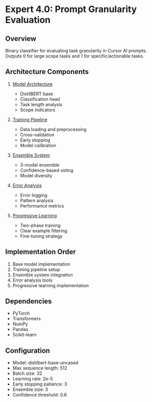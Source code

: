# Expert 4.0: Prompt Granularity Evaluation

## Overview
Binary classifier for evaluating task granularity in Cursor AI prompts. Outputs 0 for large scope tasks and 1 for specific/actionable tasks.

## Architecture Components
1. [Model Architecture](sub_model_architecture.md)
   - DistilBERT base
   - Classification head
   - Task length analysis
   - Scope indicators

2. [Training Pipeline](sub_training_pipeline.md)
   - Data loading and preprocessing
   - Cross-validation
   - Early stopping
   - Model calibration

3. [Ensemble System](sub_ensemble_system.md)
   - 3-model ensemble
   - Confidence-based voting
   - Model diversity

4. [Error Analysis](sub_error_analysis.md)
   - Error logging
   - Pattern analysis
   - Performance metrics

5. [Progressive Learning](sub_progressive_learning.md)
   - Two-phase training
   - Clear example filtering
   - Fine-tuning strategy

## Implementation Order
1. Base model implementation
2. Training pipeline setup
3. Ensemble system integration
4. Error analysis tools
5. Progressive learning implementation

## Dependencies
- PyTorch
- Transformers
- NumPy
- Pandas
- Scikit-learn

## Configuration
- Model: distilbert-base-uncased
- Max sequence length: 512
- Batch size: 32
- Learning rate: 2e-5
- Early stopping patience: 3
- Ensemble size: 3
- Confidence threshold: 0.8 